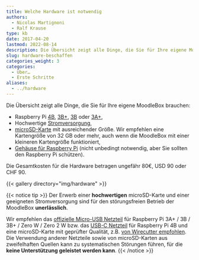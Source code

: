 ```yaml
---
title: Welche Hardware ist notwendig
authors:
  - Nicolas Martignoni
  - Ralf Krause
type: kb
date: 2017-04-20
lastmod: 2022-08-14
description: Die Übersicht zeigt alle Dinge, die Sie für Ihre eigene MoodleBox brauchen
slug: hardware-beschaffen
categories_weight: 3
categories:
  - Über…
  - Erste Schritte
aliases:
  - ../hardware
---
```

Die Übersicht zeigt alle Dinge, die Sie für Ihre eigene MoodleBox brauchen:

  * Raspberry Pi [4B][RPi4B], [3B+][RPi3Bplus], [3B][RPi3B] oder [3A+][RPi3Aplus],
  * Hochwertige [Stromversorgung][supply],
  * [microSD-Karte][sdcard] mit ausreichender Größe. Wir empfehlen eine Kartengröße von 32 GB oder mehr, auch wenn die MoodleBox mit einer kleineren Kartengröße funktioniert,
  * [Gehäuse für Raspberry Pi][case] (nicht unbedingt notwendig, aber Sie sollten den Raspberry Pi schützen).

Die Gesamtkosten für die Hardware betragen ungefähr 80€, USD 90 oder CHF 90.

{{< gallery directory="img/hardware" >}}

{{< notice tip >}}
Der Erwerb einer __hochwertigen__ microSD-Karte und einer geeigneten Stromversorgung sind für den störungsfreien Betrieb der MoodleBox __unerlässlich__.

Wir empfehlen das [offizielle Micro-USB Netzteil](https://www.raspberrypi.com/products/raspberry-pi-universal-power-supply/) für Raspberry Pi 3A+ / 3B / 3B+ / Zero W / Zero 2 W bzw. das [USB-C Netzteil](https://www.raspberrypi.com/products/type-c-power-supply/) für Raspberry Pi 4B und eine microSD-Karte mit geprüfter Qualität, z.B. [von Wirecutter empfohlen](https://www.nytimes.com/wirecutter/reviews/best-microsd-card/). Die Verwendung anderer Netzteile sowie von microSD-Karten aus zweifelhaften Quellen kann zu systematischen Störungen führen, für die __keine Unterstützung geleistet werden kann__.
{{< /notice >}}

 [RPi3Aplus]: https://www.raspberrypi.com/products/raspberry-pi-3-model-a-plus/
 [RPi3B]: https://www.raspberrypi.com/products/raspberry-pi-3-model-b/
 [RPi3Bplus]: https://www.raspberrypi.com/products/raspberry-pi-3-model-b-plus/
 [RPi4B]: https://www.raspberrypi.com/products/raspberry-pi-4-model-b/
 [case]: https://www.raspberrypi.com/products/raspberry-pi-3-case/
 [sdcard]: https://www.nytimes.com/wirecutter/reviews/best-microsd-card/
 [supply]: https://www.raspberrypi.com/products/micro-usb-power-supply/

